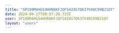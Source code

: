```yaml
---
title: "SP100M4HG54HVR8KFJQFS4Z4S7Q637V40C99BJ1QY"
date: 2024-09-17T08:57:28.733Z
user: SP100M4HG54HVR8KFJQFS4Z4S7Q637V40C99BJ1QY
layout: "users"
---
```

    
